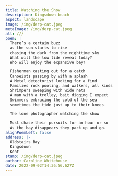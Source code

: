 ```yaml
---
title: Watching the Show
description: Kingsdown beach
aspect: landscape
image: /img/derp-cat.jpeg
metaImage: /img/derp-cat.jpeg
alt: ///
poem: |
  There’s a certain buzz
  as the sun starts to rise 
  chasing the dark from the nighttime sky
  What will the low tide reveal today?
  Who will enjoy the expansive bay?

  Fisherman casting out for a catch
  Canoeists passing by with a splash
  A Metal detectorist looking for a find
  Families rock pooling, and walkers, all kinds
  Shrimpers sweeping with wide nets
  A man with a trolley, bait digging I expect
  Swimmers embracing the cold of the sea
  sometimes the tide just up to their knees

  The lone photographer watching the show

  Most chase their pursuits for an hour or so
  As the bay disappears they pack up and go.
alignPoemLeft: false
address: |-
  Oldstairs Bay
  Kingsdown
  Kent
stamp: /img/derp-cat.jpeg
author: Caroline Whitehouse
date: 2022-09-02T14:36:56.627Z
---
```

